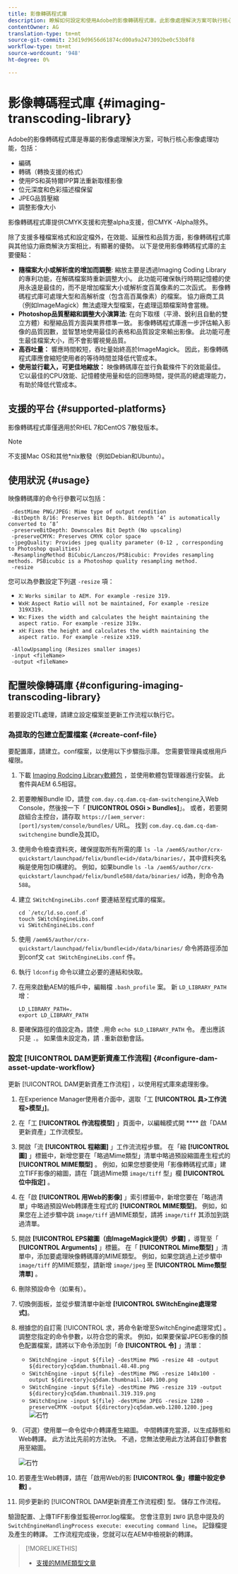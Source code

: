 ```yaml
---
title: 影像轉碼程式庫
description: 瞭解如何設定和使用Adobe的影像轉碼程式庫。此影像處理解決方案可執行核心影像處理功能，包括編碼、轉碼、影像重新取樣和影像大小調整。
contentOwner: AG
translation-type: tm+mt
source-git-commit: 23d19d9656d61874cd00a9a2473092be0c53b8f8
workflow-type: tm+mt
source-wordcount: '948'
ht-degree: 0%

---
```



# 影像轉碼程式庫 {#imaging-transcoding-library}

Adobe的影像轉碼程式庫是專屬的影像處理解決方案，可執行核心影像處理功能，包括：

* 編碼
* 轉碼（轉換支援的格式）
* 使用PS和英特爾IPP算法重新取樣影像
* 位元深度和色彩描述檔保留
* JPEG品質壓縮
* 調整影像大小

影像轉碼程式庫提供CMYK支援和完整alpha支援，但CMYK -Alpha除外。

除了支援多種檔案格式和設定檔外，在效能、延展性和品質方面，影像轉碼程式庫與其他協力廠商解決方案相比，有顯著的優勢。 以下是使用影像轉碼程式庫的主要優點：

* **隨檔案大小或解析度的增加而調整**: 縮放主要是透過Imaging Coding Library的專利功能，在解碼檔案時重新調整大小。 此功能可確保執行時期記憶體的使用永遠是最佳的，而不是增加檔案大小或解析度百萬像素的二次函式。 影像轉碼程式庫可處理大型和高解析度（包含高百萬像素）的檔案。 協力廠商工具（例如ImageMagick）無法處理大型檔案，在處理這類檔案時會當機。
* **Photoshop品質壓縮和調整大小演算法**: 在向下取樣（平滑、銳利且自動的雙立方體）和壓縮品質方面與業界標準一致。 影像轉碼程式庫進一步評估輸入影像的品質因數，並智慧地使用最佳的表格和品質設定來輸出影像。 此功能可產生最佳檔案大小，而不會影響視覺品質。
* **高吞吐量：** 響應時間較短，吞吐量始終高於ImageMagick。 因此，影像轉碼程式庫應會縮短使用者的等待時間並降低代管成本。
* **使用並行載入，可更佳地縮放：** 映像轉碼庫在並行負載條件下的效能最佳。 它以最佳的CPU效能、記憶體使用量和低的回應時間，提供高的總處理能力，有助於降低代管成本。

## 支援的平台 {#supported-platforms}

影像轉碼程式庫僅適用於RHEL 7和CentOS 7散發版本。

>[!NOTE]
>
>不支援Mac OS和其他*nix散發（例如Debian和Ubuntu）。

## 使用狀況 {#usage}

映像轉碼庫的命令行參數可以包括：

```shell
 -destMime PNG/JPEG: Mime type of output rendition
 -BitDepth 8/16: Preserves Bit Depth. Bitdepth ‘4’ is automatically converted to ‘8’
 -preserveBitDepth: Downscales Bit Depth (No upscaling)
 -preserveCMYK: Preserves CMYK color space
 -jpegQuality: Provides jpeg quality parameter (0-12 , corresponding to Photoshop qualities)
 -ResamplingMethod BiCubic/Lanczos/PSBicubic: Provides resampling methods. PSBicubic is a Photoshop quality resampling method.
 -resize
```

您可以為參數設定下列選 `-resize` 項：

* `X`: `Works similar to AEM. For example -resize 319.`
* `WxH`: `Aspect Ratio will not be maintained, For example -resize 319X319.`
* `Wx`: `Fixes the width and calculates the height maintaining the aspect ratio. For example -resize 319x.`
* `xH`: `Fixes the height and calculates the width maintaining the aspect ratio. For example -resize x319.`

```shell
 -AllowUpsampling (Resizes smaller images)
 -input <fileName>
 -output <fileName>
```

## 配置映像轉碼庫 {#configuring-imaging-transcoding-library}

若要設定ITL處理，請建立設定檔案並更新工作流程以執行它。

### 為提取的包建立配置檔案 {#create-conf-file}

要配置庫，請建立。conf檔案，以使用以下步驟指示庫。 您需要管理員或根用戶權限。

1. 下載 [Imaging Rodcing Library軟體包](https://www.adobeaemcloud.com/content/marketplace/marketplaceProxy.html?packagePath=/content/companies/public/adobe/packages/aem630/product/assets/aem-assets-imaging-transcoding-library-pkg) ，並使用軟體包管理器進行安裝。 此套件與AEM 6.5相容。

1. 若要瞭解Bundle ID，請登 `com.day.cq.dam.cq-dam-switchengine`入Web Console，然後按一下「 **[!UICONTROL OSGi > Bundles]**」。 或者，若要開啟組合主控台，請存取 `https://[aem_server:[port]/system/console/bundles/` URL。 找到 `com.day.cq.dam.cq-dam-switchengine` bundle及其ID。

1. 使用命令檢查資料夾，確保提取所有所需的庫 `ls -la /aem65/author/crx-quickstart/launchpad/felix/bundle<id>/data/binaries/`，其中資料夾名稱是使用包ID構建的。 例如，如果bundle `ls -la /aem65/author/crx-quickstart/launchpad/felix/bundle588/data/binaries/` id為，則命令為 `588`。

1. 建立 `SWitchEngineLibs.conf` 要連結至程式庫的檔案。

   ```shell
   cd `/etc/ld.so.conf.d`
   touch SWitchEngineLibs.conf
   vi SWitchEngineLibs.conf
   ```

1. 使用 `/aem65/author/crx-quickstart/launchpad/felix/bundle<id>/data/binaries/` 命令將路徑添加到conf文 `cat SWitchEngineLibs.conf` 件。

1. 執行 `ldconfig` 命令以建立必要的連結和快取。

1. 在用來啟動AEM的帳戶中，編輯檔 `.bash_profile` 案。 新 `LD_LIBRARY_PATH` 增：

   ```shell
   LD_LIBRARY_PATH=.
   export LD_LIBRARY_PATH
   ```

1. 要確保路徑的值設定為，請使 `.`用命 `echo $LD_LIBRARY_PATH` 令。 產出應該只是 `.`。 如果值未設定為，請 `.`重新啟動會話。

### 設定 [!UICONTROL DAM更新資產工作流程] {#configure-dam-asset-update-workflow}

更新 [!UICONTROL DAM更新資產工作流程] ，以使用程式庫來處理影像。

1. 在Experience Manager使用者介面中，選取「工 **[!UICONTROL 具>工作流程>模型」]**。

1. 在「工 **[!UICONTROL 作流程模型]** 」頁面中，以編輯模式開 **** 啟「DAM更新資產」工作流模型。

1. 開啟「流 **[!UICONTROL 程縮圖]** 」工作流流程步驟。 在「縮 **[!UICONTROL 圖]** 」標籤中，新增您要在「略過Mime類型」清單中略過預設縮圖產生程式的 **[!UICONTROL MIME類型]** 。
例如，如果您想要使用「影像轉碼程式庫」建立TIFF影像的縮圖，請在「跳過Mime類 `image/tiff` 型」欄 **[!UICONTROL 位中指定]** 。

1. 在「啟 **[!UICONTROL 用Web的影像]** 」索引標籤中，新增您要在「略過清單」中略過預設Web轉譯產生程式的 **[!UICONTROL MIME類型]**。 例如，如果您在上述步驟中跳 `image/tiff` 過MIME類型，請將 `image/tiff` 其添加到跳過清單。

1. 開啟 **[!UICONTROL EPS縮圖（由ImageMagick提供）步驟]** ，導覽至「 **[!UICONTROL Arguments]** 」標籤。 在「 **[!UICONTROL Mime類型]** 」清單中，添加要處理映像轉碼庫的MIME類型。 例如，如果您跳過上述步驟中 `image/tiff` 的MIME類型，請新增 `image/jpeg` 至 **[!UICONTROL Mime類型清單]** 。

1. 刪除預設命令（如果有）。

1. 切換側面板，並從步驟清單中新增 **[!UICONTROL SWitchEngine處理常式]**。

1. 根據您的自訂需 [!UICONTROL 求，將命令新增至SwitchEngine處理常式] 。 調整您指定的命令參數，以符合您的需求。 例如，如果要保留JPEG影像的顏色配置檔案，請將以下命令添加到「命 **[!UICONTROL 令]** 」清單：

   * `SWitchEngine -input ${file} -destMime PNG -resize 48 -output ${directory}cq5dam.thumbnail.48.48.png`
   * `SWitchEngine -input ${file} -destMime PNG -resize 140x100 -output ${directory}cq5dam.thumbnail.140.100.png`
   * `SWitchEngine -input ${file} -destMime PNG -resize 319 -output ${directory}cq5dam.thumbnail.319.319.png`
   * `SWitchEngine -input ${file} -destMime JPEG -resize 1280 -preserveCMYK -output ${directory}cq5dam.web.1280.1280.jpeg`
   ![石竹](assets/chlimage_1-199.png)

1. （可選）使用單一命令從中介轉譯產生縮圖。 中間轉譯充當源，以生成靜態和Web轉譯。 此方法比先前的方法快。 不過，您無法使用此方法將自訂參數套用至縮圖。

   ![石竹](assets/chlimage_1-200.png)

1. 若要產生Web轉譯，請在「啟用Web的影 **[!UICONTROL 像」標籤中設定參數]** 。

1. 同步更新的 [!UICONTROL DAM更新資產工作流程模] 型。 儲存工作流程。

驗證配置、上傳TIFF影像並監視error.log檔案。 您會注意到 `INFO` 訊息中提及的 `SwitchEngineHandlingProcess execute: executing command line`。 記錄檔提及產生的轉譯。 工作流程完成後，您就可以在AEM中檢視新的轉譯。

>[!MORELIKETHIS]
>
>* [支援的MIME類型文章](assets-formats.md#supported-image-transcoding-library)